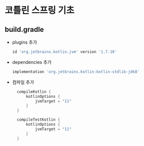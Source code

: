 # 코틀린 스프링 기초 

## build.gradle
* plugins 추가 
  ```gradle
  id 'org.jetbrains.kotlin.jvm' version '1.7.10'
  ```
* dependencies 추가 
  ```gradle
  implementation 'org.jetbrains.kotlin:kotlin-stdlib-jdk8'
  ```
* 컴파일 추가 
  ```gradle
    compileKotlin {
        kotlinOptions {
            jvmTarget = "11"
        }
    }

    compileTestKotlin {
        kotlinOptions {
            jvmTarget = "11"
        }
    }
  ```
  

